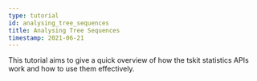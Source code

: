 ```yaml
---
type: tutorial
id: analysing_tree_sequences
title: Analysing Tree Sequences
timestamp: 2021-06-21
---
```

This tutorial aims to give a quick overview of how the tskit statistics APIs work and how to use them effectively.